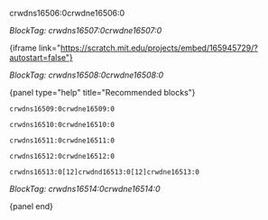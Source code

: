 crwdns16506:0crwdne16506:0

*BlockTag: crwdns16507:0crwdne16507:0*

{iframe link="https://scratch.mit.edu/projects/embed/165945729/?autostart=false"}

*BlockTag: crwdns16508:0crwdne16508:0*

{panel type="help" title="Recommended blocks"}

<pre><code class="scratch:split:random">crwdns16509:0crwdne16509:0
</code></pre>

<pre><code class="scratch:split:random">crwdns16510:0crwdne16510:0
</code></pre>

<pre><code class="scratch:split:random">crwdns16511:0crwdne16511:0
</code></pre>

<pre><code class="scratch:split:random">crwdns16512:0crwdne16512:0
</code></pre>

<pre><code class="scratch:split:random">crwdns16513:0[12]crwdnd16513:0[12]crwdne16513:0
</code></pre>

*BlockTag: crwdns16514:0crwdne16514:0*

{panel end}